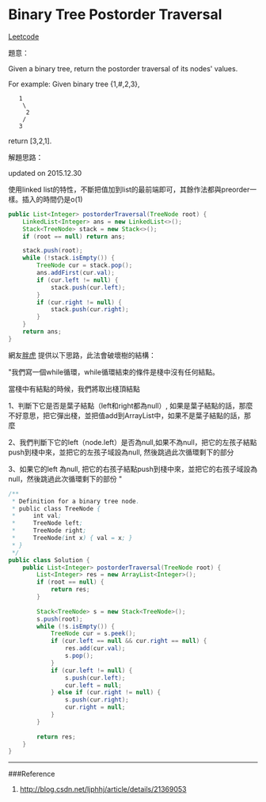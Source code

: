 # Binary Tree Postorder Traversal

[Leetcode](https://leetcode.com/problems/binary-tree-postorder-traversal/)

題意：

Given a binary tree, return the postorder traversal of its nodes' values.

For example:
Given binary tree {1,#,2,3},
```
   1
    \
     2
    /
   3
   ```
return [3,2,1].


解題思路：


updated on 2015.12.30

使用linked list的特性，不斷把值加到list的最前端即可，其餘作法都與preorder一樣。插入的時間仍是o(1)

```java
public List<Integer> postorderTraversal(TreeNode root) {
    LinkedList<Integer> ans = new LinkedList<>();
    Stack<TreeNode> stack = new Stack<>();
    if (root == null) return ans;

    stack.push(root);
    while (!stack.isEmpty()) {
        TreeNode cur = stack.pop();
        ans.addFirst(cur.val);
        if (cur.left != null) {
            stack.push(cur.left);
        }
        if (cur.right != null) {
            stack.push(cur.right);
        } 
    }
    return ans;
}
```

網友[胖虎](http://blog.csdn.net/ljphhj/article/details/21369053) 提供以下思路，此法會破壞樹的結構：

"我們寫一個while循環，while循環結束的條件是棧中沒有任何結點。

當棧中有結點的時候，我們將取出棧頂結點

1、判斷下它是否是葉子結點（left和right都為null）, 如果是葉子結點的話，那麼不好意思，把它彈出棧，並把值add到ArrayList中，如果不是葉子結點的話，那麼

2、我們判斷下它的left（node.left）是否為null,如果不為null，把它的左孩子結點push到棧中來，並把它的左孩子域設為null, 然後跳過此次循環剩下的部分

3、如果它的left 為null, 把它的右孩子結點push到棧中來，並把它的右孩子域設為null，然後跳過此次循環剩下的部份
"

```java
/**
 * Definition for a binary tree node.
 * public class TreeNode {
 *     int val;
 *     TreeNode left;
 *     TreeNode right;
 *     TreeNode(int x) { val = x; }
 * }
 */
public class Solution {
    public List<Integer> postorderTraversal(TreeNode root) {
        List<Integer> res = new ArrayList<Integer>();
        if (root == null) {
            return res;
        }
        
        Stack<TreeNode> s = new Stack<TreeNode>();
        s.push(root);
        while (!s.isEmpty()) {
            TreeNode cur = s.peek();
            if (cur.left == null && cur.right == null) {
                res.add(cur.val);
                s.pop();
            }
            if (cur.left != null) {
                s.push(cur.left);
                cur.left = null;
            } else if (cur.right != null) {
                s.push(cur.right);
                cur.right = null;
            }
        }
        
        return res;
    }
}
```
---
###Reference
1. http://blog.csdn.net/ljphhj/article/details/21369053
